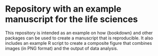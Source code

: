# Repository with an example manuscript for the life sciences
This repository is intended as an example on how {bookdown} and other packages can be used to create a manuscript that is reproducible. 
It also includes an example R script to create a composite figure that combines images  (in PNG format) and the output of data analysis.
